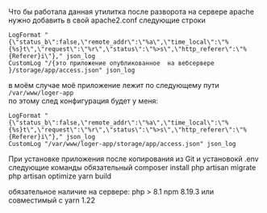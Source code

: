 Что бы работала данная утилитка после разворота на сервере apache 
нужно добавить в свой  apache2.conf  следующие строки 


```
LogFormat "{\"status_b\":false,\"remote_addr\":\"%a\",\"time_local\":\"%{%s}t\",\"request\":\"%r\",\"status\":\"%>s\",\"http_referer\":\"%{Referer}i\"}," json_log
CustomLog "/{это приложение опубликованное  на вебсервере }/storage/app/access.json" json_log
```
в моём случае моё приложение лежит по следующему пути 
```/var/www/loger-app```  
по этому след конфигурация будет у меня: 
```
LogFormat "{\"status_b\":false,\"remote_addr\":\"%a\",\"time_local\":\"%{%s}t\",\"request\":\"%r\",\"status\":\"%>s\",\"http_referer\":\"%{Referer}i\"}," json_log
CustomLog "/var/www/loger-app/storage/app/access.json" json_log
```

При установке приложения после копирования из Git и установокй .env 
следующие  команды обязательный 
composer install 
php artisan migrate 
php artisan optimize 
yarn build   

обязательное наличие на сервере: 
 php  > 8.1
 npm 8.19.3  или совместимый с yarn 1.22  

